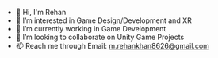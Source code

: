 - 👋 Hi, I'm Rehan
- 👀 I’m interested in Game Design/Development and XR
- 🌱 I’m currently working in Game Development 
- 💞️ I’m looking to collaborate on Unity Game Projects
- 📫 Reach me through Email: m.rehankhan8626@gmail.com

<!---
khanRehan-04/khanRehan-04 is a ✨ special ✨ repository because its `README.md` (this file) appears on your GitHub profile.
You can click the Preview link to take a look at your changes.
--->
